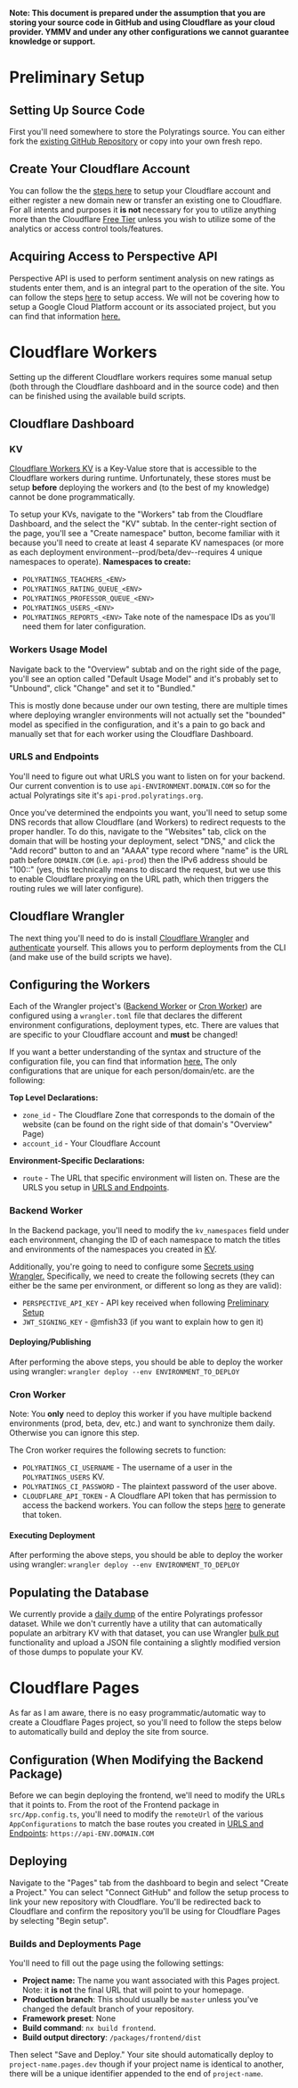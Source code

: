 **Note: This document is prepared under the assumption that you are storing your source code in GitHub and using Cloudflare as your cloud provider. YMMV and under any other configurations we cannot guarantee knowledge or support.**

# Preliminary Setup

## Setting Up Source Code

First you'll need somewhere to store the Polyratings source. You can either fork the [existing GitHub Repository](https://github.com/Polyratings/polyratings) or copy into your own fresh repo.

## Create Your Cloudflare Account

You can follow the the [steps here](https://support.cloudflare.com/hc/en-us/articles/201720164-Creating-a-Cloudflare-account-and-adding-a-website) to setup your Cloudflare account and either register a new domain new or transfer an existing one to Cloudflare. For all intents and purposes it **is not** necessary for you to utilize anything more than the Cloudflare [Free Tier](https://www.cloudflare.com/plans/free/) unless you wish to utilize some of the analytics or access control tools/features.

## Acquiring Access to Perspective API

Perspective API is used to perform sentiment analysis on new ratings as students enter them, and is an integral part to the operation of the site. You can follow the steps [here](https://developers.perspectiveapi.com/s/docs-get-started) to setup access. We will not be covering how to setup a Google Cloud Platform account or its associated project, but you can find that information [here.](https://console.cloud.google.com/freetrial?_ga=2.23528445.670071674.1647121117-896238666.1632636274)

# Cloudflare Workers

Setting up the different Cloudflare workers requires some manual setup (both through the Cloudflare dashboard and in the source code) and then can be finished using the available build scripts.

## Cloudflare Dashboard

### KV

[Cloudflare Workers KV](https://developers.cloudflare.com/workers/runtime-apis/kv/) is a Key-Value store that is accessible to the Cloudflare workers during runtime. Unfortunately, these stores must be setup **before** deploying the workers and (to the best of my knowledge) cannot be done programmatically.

To setup your KVs, navigate to the "Workers" tab from the Cloudflare Dashboard, and the select the "KV" subtab. In the center-right section of the page, you'll see a "Create namespace" button, become familiar with it because you'll need to create at least 4 separate KV namespaces (or more as each deployment environment--prod/beta/dev--requires 4 unique namespaces to operate).
**Namespaces to create:**

-   `POLYRATINGS_TEACHERS_<ENV>`
-   `POLYRATINGS_RATING_QUEUE_<ENV>`
-   `POLYRATINGS_PROFESSOR_QUEUE_<ENV>`
-   `POLYRATINGS_USERS_<ENV>`
-   `POLYRATINGS_REPORTS_<ENV>`
    Take note of the namespace IDs as you'll need them for later configuration.

### Workers Usage Model

Navigate back to the "Overview" subtab and on the right side of the page, you'll see an option called "Default Usage Model" and it's probably set to "Unbound", click "Change" and set it to "Bundled."

This is mostly done because under our own testing, there are multiple times where deploying wrangler environments will not actually set the "bounded" model as specified in the configuration, and it's a pain to go back and manually set that for each worker using the Cloudflare Dashboard.

### URLS and Endpoints

You'll need to figure out what URLS you want to listen on for your backend. Our current convention is to use `api-ENVIRONMENT.DOMAIN.COM` so for the actual Polyratings site it's `api-prod.polyratings.org`.

Once you've determined the endpoints you want, you'll need to setup some DNS records that allow Cloudflare (and Workers) to redirect requests to the proper handler. To do this, navigate to the "Websites" tab, click on the domain that will be hosting your deployment, select "DNS," and click the "Add record" button to and an "AAAA" type record where "name" is the URL path before `DOMAIN.COM` (i.e. `api-prod`) then the IPv6 address should be "100::" (yes, this technically means to discard the request, but we use this to enable Cloudflare proxying on the URL path, which then triggers the routing rules we will later configure).

## Cloudflare Wrangler

The next thing you'll need to do is install [Cloudflare Wrangler](https://developers.cloudflare.com/workers/cli-wrangler/install-update/) and [authenticate](https://developers.cloudflare.com/workers/cli-wrangler/authentication/) yourself. This allows you to perform deployments from the CLI (and make use of the build scripts we have).

## Configuring the Workers

Each of the Wrangler project's ([Backend Worker](#backend-worker) or [Cron Worker](#cron-worker)) are configured using a `wrangler.toml` file that declares the different environment configurations, deployment types, etc. There are values that are specific to your Cloudflare account and **must** be changed!

If you want a better understanding of the syntax and structure of the configuration file, you can find that information [here.](https://developers.cloudflare.com/workers/cli-wrangler/configuration/) The only configurations that are unique for each person/domain/etc. are the following:

**Top Level Declarations:**

-   `zone_id` - The Cloudflare Zone that corresponds to the domain of the website (can be found on the right side of that domain's "Overview" Page)
-   `account_id` - Your Cloudflare Account

**Environment-Specific Declarations:**

-   `route` - The URL that specific environment will listen on. These are the URLS you setup in [URLS and Endpoints](#urls-and-endpoints).

### Backend Worker

In the Backend package, you'll need to modify the `kv_namespaces` field under each environment, changing the ID of each namespace to match the titles and environments of the namespaces you created in [KV](#kv).

Additionally, you're going to need to configure some [Secrets using Wrangler.](https://developers.cloudflare.com/workers/platform/environment-variables/#adding-secrets-via-wrangler) Specifically, we need to create the following secrets (they can either be the same per environment, or different so long as they are valid):

-   `PERSPECTIVE_API_KEY` - API key received when following [Preliminary Setup](#preliminary-setup)
-   `JWT_SIGNING_KEY` - @mfish33 (if you want to explain how to gen it)

#### Deploying/Publishing

After performing the above steps, you should be able to deploy the worker using wrangler:
`wrangler deploy --env ENVIRONMENT_TO_DEPLOY`

### Cron Worker

Note: You **only** need to deploy this worker if you have multiple backend environments (prod, beta, dev, etc.) and want to synchronize them daily. Otherwise you can ignore this step.

The Cron worker requires the following secrets to function:

-   `POLYRATINGS_CI_USERNAME` - The username of a user in the `POLYRATINGS_USERS` KV.
-   `POLYRATINGS_CI_PASSWORD` - The plaintext password of the user above.
-   `CLOUDFLARE_API_TOKEN` - A Cloudflare API token that has permission to access the backend workers. You can follow the steps [here](https://developers.cloudflare.com/api/tokens/create/) to generate that token.

#### Executing Deployment

After performing the above steps, you should be able to deploy the worker using wrangler:
`wrangler deploy --env ENVIRONMENT_TO_DEPLOY`

## Populating the Database

We currently provide a [daily dump](https://github.com/Polyratings/polyratings-data) of the entire Polyratings professor dataset. While we don't currently have a utility that can automatically populate an arbitrary KV with that dataset, you can use Wrangler [bulk put](https://developers.cloudflare.com/workers/cli-wrangler/commands/#put-2) functionality and upload a JSON file containing a slightly modified version of those dumps to populate your KV.

# Cloudflare Pages

As far as I am aware, there is no easy programmatic/automatic way to create a Cloudflare Pages project, so you'll need to follow the steps below to automatically build and deploy the site from source.

## Configuration (When Modifying the Backend Package)

Before we can begin deploying the frontend, we'll need to modify the URLs that it points to. From the root of the Frontend package in `src/App.config.ts`, you'll need to modify the `remoteUrl` of the various `AppConfigurations` to match the base routes you created in [URLS and Endpoints](#urls-and-endpoints): `https://api-ENV.DOMAIN.COM`

## Deploying

Navigate to the "Pages" tab from the dashboard to begin and select "Create a Project." You can select "Connect GitHub" and follow the setup process to link your new repository with Cloudflare. You'll be redirected back to Cloudflare and confirm the repository you'll be using for Cloudflare Pages by selecting "Begin setup".

### Builds and Deployments Page

You'll need to fill out the page using the following settings:

-   **Project name:** The name you want associated with this Pages project. Note: it **is not** the final URL that will point to your homepage.
-   **Production branch**: This should usually be `master` unless you've changed the default branch of your repository.
-   **Framework preset**: None
-   **Build command**: `nx build frontend`.
-   **Build output directory**: `/packages/frontend/dist`

Then select "Save and Deploy." Your site should automatically deploy to `project-name.pages.dev` though if your project name is identical to another, there will be a unique identifier appended to the end of `project-name`.
